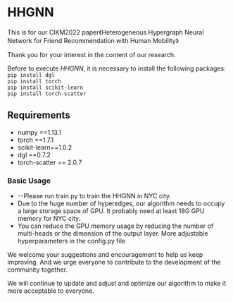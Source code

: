 # HHGNN
This is  for our CIKM2022  paper《Heterogeneous Hypergraph Neural Network for  Friend Recommendation with Human Mobility》

Thank you for your interest in the content of our research. 

Before to execute *HHGNN*, it is necessary to install the following packages:
<br/>
``pip install dgl``
<br/>
``pip install torch``
<br/>
``pip install scikit-learn``
<br/>
``pip install torch-scatter``

## Requirements

- numpy ==1.13.1
- torch ==1.7.1
- scikit-learn==1.0.2
- dgl ==0.7.2
- torch-scatter == 2.0.7


### Basic Usage
 
- --Please run  train.py to train the HHGNN in NYC city.
- Due to the huge number of hyperedges, our algorithm needs to occupy a large storage space of GPU. It probably need at least 18G GPU memory for NYC city.
- You can reduce the GPU memory usage by reducing the number of multi-heads or the dimension of the output layer.
More adjustable hyperparameters in the config.py file


We welcome your suggestions and encouragement to help us keep improving.
And we urge everyone to contribute to the development of the community together.

We will continue to update and adjust and optimize our algorithm to make it more acceptable to everyone.
